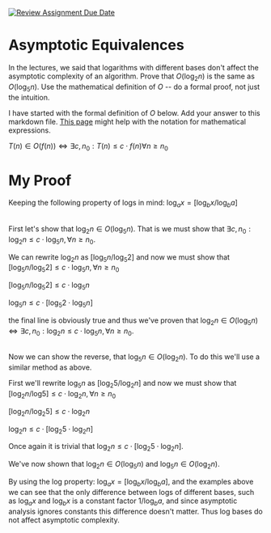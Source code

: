 [![Review Assignment Due Date](https://classroom.github.com/assets/deadline-readme-button-24ddc0f5d75046c5622901739e7c5dd533143b0c8e959d652212380cedb1ea36.svg)](https://classroom.github.com/a/fbkbKZ5N)
# Asymptotic Equivalences

In the lectures, we said that logarithms with different bases don't affect the
asymptotic complexity of an algorithm. Prove that $O(\log_{2} n)$ is the same as
$O(\log_{5} n)$. Use the mathematical definition of $O$ -- do a formal proof,
not just the intuition.

I have started with the formal definition of $O$ below. Add your answer to this
markdown file. [This
page](https://docs.github.com/en/get-started/writing-on-github/working-with-advanced-formatting/writing-mathematical-expressions)
might help with the notation for mathematical expressions.

$T(n) \in O(f(n)) \iff \exists c, n_0: T(n) \leq c \cdot f(n) \forall n \geq n_0$

# My Proof
Keeping the following property of logs in mind: $\log_{a}x = [\log_{b}x/\log_{b}a]$

\
First let's show that $\log_{2} n \in O(\log_{5} n)$. That is we must show that $\exists c, n_0: \log_{2} n \leq c \cdot \log_{5} n, \forall n \geq n_0$. 

We can rewrite $\log_{2} n$ as $[\log_{5} n/\log_{5} 2]$ and now we must show that $[\log_{5} n/\log_{5} 2] \leq c \cdot \log_{5} n, \forall n \geq n_0$

$[\log_{5} n/\log_{5} 2] \leq c \cdot \log_{5} n$

$\log_{5} n \leq c \cdot [\log_{5} 2 \cdot \log_{5} n]$

the final line is obviously true and thus we've proven that $\log_{2} n \in O(\log_{5} n) \iff \exists c, n_0: \log_{2} n \leq c \cdot \log_{5} n, \forall n \geq n_0$.

\
Now we can show the reverse, that $\log_{5} n \in O(\log_{2} n)$. To do this we'll use a similar method as above. 

First we'll rewrite $\log_{5} n$ as $[\log_{2} 5 / \log_{2} n]$ and now we must show that $[\log_{2} n / \log_{} 5] \leq c \cdot \log_{2} n, \forall n \geq n_0$

$[\log_{2} n/\log_{2} 5] \leq c \cdot \log_{2} n$

$\log_{2} n \leq c \cdot [\log_{2} 5 \cdot \log_{2} n]$

Once again it is trivial that $\log_{2} n \leq c \cdot [\log_{2} 5 \cdot \log_{2} n]$. 

We've now shown that $\log_{2} n \in O(\log_{5} n)$ and $\log_{5} n \in O(\log_{2} n)$. 

By using the log property: $\log_{a}x = [\log_{b}x/\log_{b}a]$, and the examples above we can see that the only difference between logs of different bases, such as $\log_{a}x$ and $\log_{b}x$ is a constant factor $1/\log_{b}a$, and since asymptotic analysis ignores constants this difference doesn't matter. Thus log bases do not affect asymptotic complexity. 

